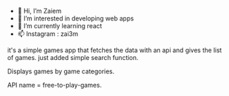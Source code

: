 - 👋 Hi, I’m Zaiem
- 👀 I’m interested in developing web apps
- 🌱 I’m currently learning react
- 📫 Instagram : zai3m

it's a simple games app that fetches the data with an api and gives the list of games.
just added simple search function.

Displays games by game categories.

API name = free-to-play-games.

<!---
zaiem2001/zaiem2001 is a ✨ special ✨ repository because its `README.md` (this file) appears on your GitHub profile.
You can click the Preview link to take a look at your changes.
--->
